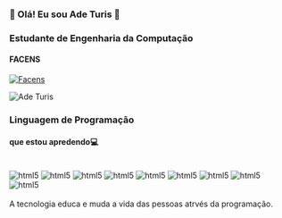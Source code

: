 ### 💽 Olá! Eu sou Ade Turis 💾 
### Estudante de Engenharia da Computação 
####        FACENS
[![Facens](https://img.shields.io/badge/RSS-FFA500?style=for-the-badge&logo=rss&logoColor=white)](https://facens.br/)



![Ade Turis](https://github-readme-stats.vercel.app/api?username=AdeTuris&show_icons=true&theme=highcontrast)


###    Linguagem de Programação 
####      que estou apredendo💻

<div style="display: inline_blck"><br/>
<img align="center" alt="html5" src="https://img.shields.io/badge/C%23-239120?style=for-the-badge&logo=c-sharp&logoColor=white" />
<img align="center" alt="html5" src="https://img.shields.io/badge/C-00599C?style=for-the-badge&logo=c&logoColor=white" />
<img align="center" alt="html5" src="https://img.shields.io/badge/C%2B%2B-00599C?style=for-the-badge&logo=c%2B%2B&logoColor=white" />
<img align="center" alt="html5" src="https://img.shields.io/badge/Linux-FCC624?style=for-the-badge&logo=linux&logoColor=black" />
<img align="center" alt="html5" src="https://img.shields.io/badge/Java-ED8B00?style=for-the-badge&logo=openjdk&logoColor=white" />
<img align="center" alt="html5" src="https://img.shields.io/badge/Python-3776AB?style=for-the-badge&logo=python&logoColor=white" />
<img align="center" alt="html5" src="https://img.shields.io/badge/HTML-239120?style=for-the-badge&logo=html5&logoColor=white" />
<img align="center" alt="html5" src="https://img.shields.io/badge/CSS-239120?&style=for-the-badge&logo=css3&logoColor=white" />
<img align="center" alt="html5" src="https://img.shields.io/badge/JavaScript-F7DF1E?style=for-the-" />
</div><br/>
     A tecnologia educa e muda a vida das pessoas atrvés da programação.

